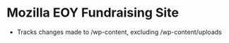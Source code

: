 Mozilla EOY Fundraising Site
===============

- Tracks changes made to /wp-content, excluding /wp-content/uploads
